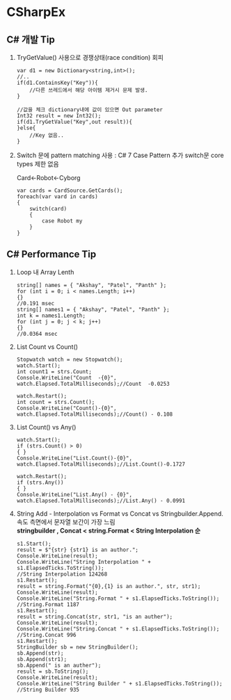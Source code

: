 CSharpEx
=========

C# 개발 Tip
---
1. TryGetValue() 사용으로 경쟁상태(race condition) 회피
    ```
    var d1 = new Dictionary<string,int>();
    //.. 
    if(d1.ContainsKey("Key")){
        //다른 쓰레드에서 해당 아이템 제거시 문제 발생.
    }

    //값을 체크 dictionary내에 값이 있으면 Out parameter
    Int32 result = new Int32();    
    if(d1.TryGetValue("Key",out result)){
    }else{
        //Key 없음..
    }
    ```
2. Switch 문에 pattern matching 사용 : C# 7 Case Pattern 추가 switch문 core types 제한 없음

    Card<-Robot<-Cyborg
    ```
    var cards = CardSource.GetCards();
    foreach(var vard in cards)
    {
        switch(card)
        {
            case Robot my
        }
    }
    ```

C# Performance Tip 
---------
1. Loop 내 Array Lenth
   ```
   string[] names = { "Akshay", "Patel", "Panth" };
   for (int i = 0; i < names.Length; i++)
   {}
   //0.191 msec
   string[] names1 = { "Akshay", "Patel", "Panth" };
   int k = names1.Length;
   for (int j = 0; j < k; j++)
   {}
   //0.0364 msec
   ```

2. List Count vs Count()
    ```
    Stopwatch watch = new Stopwatch();
    watch.Start();
    int count1 = strs.Count;
    Console.WriteLine("Count  -{0}", watch.Elapsed.TotalMilliseconds);//Count  -0.0253

    watch.Restart();
    int count = strs.Count();
    Console.WriteLine("Count()-{0}", watch.Elapsed.TotalMilliseconds);//Count() - 0.108
    ```

3. List Count() vs Any()
    ```
    watch.Start();
    if (strs.Count() > 0)
    { }
    Console.WriteLine("List.Count()-{0}", watch.Elapsed.TotalMilliseconds);//List.Count()-0.1727

    watch.Restart();
    if (strs.Any())
    { } 
    Console.WriteLine("List.Any() - {0}", watch.Elapsed.TotalMilliseconds);//List.Any() - 0.0991
    ```

4. String Add - Interpolation vs Format vs Concat vs Stringbuilder.Append.  
속도 측면에서 문자열 보간이 가장 느림  
**stringbuilder , Concat < string.Format < String Interpolation 순**
    ```
    s1.Start();
    result = $"{str} {str1} is an author.";
    Console.WriteLine(result);
    Console.WriteLine("String Interpolation " + s1.ElapsedTicks.ToString());
    //String Interpolation 124268
    s1.Restart();
    result = string.Format("{0},{1} is an author.", str, str1);
    Console.WriteLine(result);
    Console.WriteLine("String.Format " + s1.ElapsedTicks.ToString());
    //String.Format 1187
    s1.Restart();
    result = string.Concat(str, str1, "is an auther");
    Console.WriteLine(result);
    Console.WriteLine("String.Concat " + s1.ElapsedTicks.ToString());
    //String.Concat 996
    s1.Restart();
    StringBuilder sb = new StringBuilder();
    sb.Append(str);
    sb.Append(str1);
    sb.Append(" is an auther");
    result = sb.ToString();
    Console.WriteLine(result);
    Console.WriteLine("String Builder " + s1.ElapsedTicks.ToString());
    //String Builder 935
    ```

